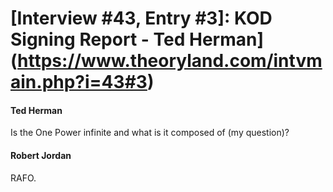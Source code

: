# [Interview #43, Entry #3]: KOD Signing Report - Ted Herman](https://www.theoryland.com/intvmain.php?i=43#3)

#### Ted Herman

Is the One Power infinite and what is it composed of (my question)?

#### Robert Jordan

RAFO.

